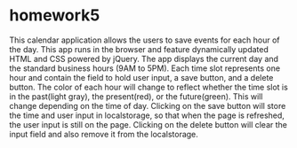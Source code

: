 # homework5
This calendar application allows the users to save events for each hour of the day. This app runs in the browser and feature dynamically updated HTML and CSS powered by jQuery.
The app displays the current day and the standard business hours (9AM to 5PM). Each time slot represents one hour and contain the field to hold user input, a save button, and a delete button.
The color of each hour will change to reflect whether the time slot is in the past(light gray), the present(red), or the future(green). This will change depending on the time of day.
Clicking on the save button will store the time and user input in localstorage, so that when the page is refreshed, the user input is still on the page.
Clicking on the delete button will clear the input field and also remove it from the localstorage.